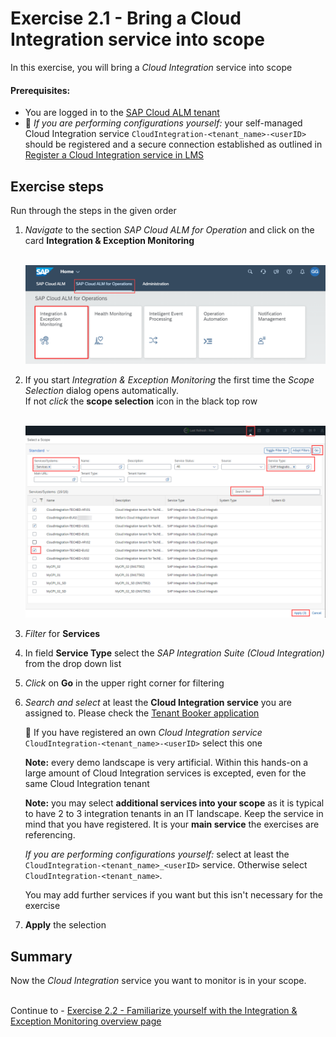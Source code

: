 # Exercise 2.1 - Bring a Cloud Integration service into scope

In this exercise, you will bring a *Cloud Integration* service into scope

#### Prerequisites:

- You are logged in to the [SAP Cloud ALM tenant](https://teched22-cloudalm-003.eu10.alm.cloud.sap/launchpad#Shell-home)
- :construction_worker: *If you are performing configurations yourself:* your self-managed Cloud Integration service `CloudIntegration-<tenant_name>-<userID>` should be registered and a secure connection established as outlined in [Register a Cloud Integration service in LMS](/exercises/ex1/ex11/)

## Exercise steps

Run through the steps in the given order

1.	*Navigate* to the section *SAP Cloud ALM for Operation* and click on the card **Integration & Exception Monitoring**

    <br>![](/exercises/ex1/images/CALMLandingIntExMon.png)

2. If you start *Integration & Exception Monitoring* the first time the *Scope Selection* dialog opens automatically.    
   If not *click* the **scope selection** icon in the black top row

    <br>![](/exercises/ex2/images/ScopeSelectionService.png)    

3. *Filter* for **Services**

4. In field **Service Type** select the *SAP Integration Suite (Cloud Integration)* from the drop down list

5. *Click* on **Go** in the upper right corner for filtering

6. *Search and select* at least the **Cloud Integration service** you are assigned to. Please check the  [Tenant Booker application](/exercises/ex0/ex02/) 

    :construction_worker: If you have registered an own *Cloud Integration service* `CloudIntegration-<tenant_name>-<userID>` select this one
    
    **Note:** every demo landscape is very artificial. Within this hands-on a large amount of Cloud Integration services is excepted, even for the same Cloud Integration tenant

    **Note:** you may select **additional services into your scope** as it is typical to have 2 to 3 integration tenants in an IT landscape. Keep the service in mind that you have registered. It is your **main service** the exercises are referencing.

    *If you are performing configurations yourself:* select at least the `CloudIntegration-<tenant_name>_<userID>` service. Otherwise select `CloudIntegration-<tenant_name>`. 
    
    You may add further services if you want but this isn't necessary for the exercise
    
7. **Apply** the selection


       
## Summary

Now the *Cloud Integration* service you want to monitor is in your scope.

<br>Continue to - [Exercise 2.2 - Familiarize yourself with the Integration & Exception Monitoring overview page](/exercises/ex2/ex22/)

